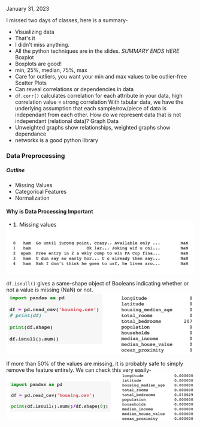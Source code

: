 January 31, 2023

I missed two days of classes, here is a summary-
- Visualizing data
- That's it
- I didn't miss anything.
- All the python techniques are in the slides.
	*SUMMARY ENDS HERE*
Boxplot
- Boxplots are good!
- min, 25%, median, 75%, max
- Care for outliers, you want your min and max values to be outlier-free
Scatter Plots
- Can reveal correlations or dependencies in data
- `df.corr()` calculates correlation for each attribute in your data, high correlation value = strong correlation
With tabular data, we have the underlying assumption that each sample/row/piece of data is independant from each other. How do we represent data that is not independant (relational data)?
Graph Data
- Unweighted graphs show relationships, weighted graphs show dependance
- networkx is a good python library
### Data Preprocessing

##### Outline
- Missing Values
- Categorical Features
- Normalization

#### Why is Data Processing Important

![Example of Missing Data](images/missing_data.png)

`df.isnull()` gives a same-shape object of Booleans indicating whether or not a value is missing (NaN) or not.
![Dataframe isnull](images/isnull.png)

If more than 50% of the values are missing, it is probably safe to simply remove the feature entirely. We can check this very easily-
![% of Missing Values](images/missing_features.png)

